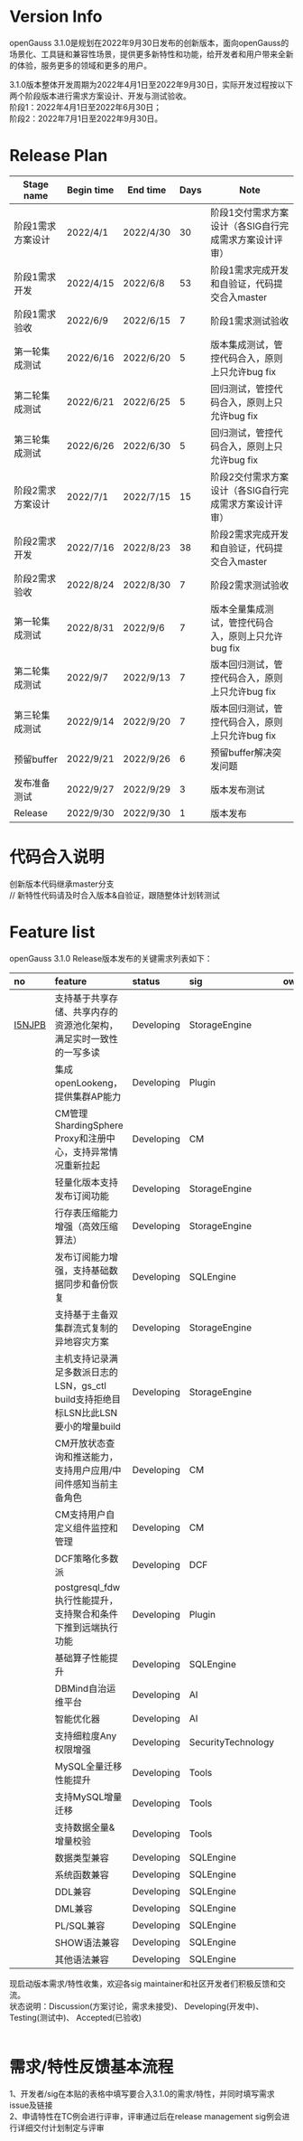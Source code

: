 # Version Info
openGauss 3.1.0是规划在2022年9月30日发布的创新版本，面向openGauss的场景化、工具链和兼容性场景，提供更多新特性和功能，给开发者和用户带来全新的体验，服务更多的领域和更多的用户。<br>

3.1.0版本整体开发周期为2022年4月1日至2022年9月30日，实际开发过程按以下两个阶段版本进行需求方案设计、开发与测试验收。<br>
阶段1：2022年4月1日至2022年6月30日； <br>
阶段2：2022年7月1日至2022年9月30日。 <br>

# Release Plan


|Stage  name             | Begin time  | End time   | Days | Note                                      |
| ---------------------- | ----------- | ---------- | ---- | ----------------------------------------------------------|
| 阶段1需求方案设计        | 2022/4/1  | 2022/4/30  | 30   | 阶段1交付需求方案设计（各SIG自行完成需求方案设计评审）   |
| 阶段1需求开发           | 2022/4/15  | 2022/6/8  | 53   | 阶段1需求完成开发和自验证，代码提交合入master    |
| 阶段1需求验收           | 2022/6/9  | 2022/6/15  | 7    | 阶段1需求测试验收    |
| 第一轮集成测试          | 2022/6/16 | 2022/6/20  | 5    | 版本集成测试，管控代码合入，原则上只允许bug fix                         |
| 第二轮集成测试          | 2022/6/21 | 2022/6/25  | 5    | 回归测试，管控代码合入，原则上只允许bug fix                            |
| 第三轮集成测试          | 2022/6/26 | 2022/6/30  | 5    | 回归测试，管控代码合入，原则上只允许bug fix                          |
| 阶段2需求方案设计       | 2022/7/1  | 2022/7/15  | 15   | 阶段2交付需求方案设计（各SIG自行完成需求方案设计评审）  |
| 阶段2需求开发           | 2022/7/16  | 2022/8/23 | 38   | 阶段2需求完成开发和自验证，代码提交合入master    |
| 阶段2需求验收           | 2022/8/24  | 2022/8/30 | 7    | 阶段2需求测试验收    |
| 第一轮集成测试          | 2022/8/31 | 2022/9/6   | 7    | 版本全量集成测试，管控代码合入，原则上只允许bug fix                   |
| 第二轮集成测试          | 2022/9/7 | 2022/9/13   | 7    | 版本回归测试，管控代码合入，原则上只允许bug fix                        |
| 第三轮集成测试          | 2022/9/14 | 2022/9/20  | 7    | 版本回归测试，管控代码合入，原则上只允许bug fix    |
| 预留buffer             | 2022/9/21  | 2022/9/26   | 6    |预留buffer解决突发问题       |
| 发布准备测试           | 2022/9/27  | 2022/9/29   | 3     | 版本发布测试        |
| Release               | 2022/9/30 | 2022/9/30   | 1    | 版本发布                                         |


# 代码合入说明
创新版本代码继承master分支 <br>
// 新特性代码请及时合入版本&自验证，跟随整体计划转测试


# Feature list
openGauss 3.1.0 Release版本发布的关键需求列表如下： <br>

|no|feature|status|sig|owner|
|:------|:-------|:-------|:-------|:-------|
|[I5NJPB](https://gitee.com/opengauss/release-management/issues/I5NJPB)|支持基于共享存储、共享内存的资源池化架构，满足实时一致性的一写多读|Developing| StorageEngine|        |
|      |集成openLookeng，提供集群AP能力   |Developing| Plugin       |        |
|      |CM管理ShardingSphere Proxy和注册中心，支持异常情况重新拉起 |Developing| CM       |        |
|      |轻量化版本支持发布订阅功能   |Developing| StorageEngine| |
|      |行存表压缩能力增强（高效压缩算法） |Developing|    StorageEngine    |        |
|      |发布订阅能力增强，支持基础数据同步和备份恢复  |Developing| SQLEngine       |        |
|      |支持基于主备双集群流式复制的异地容灾方案    |Developing| StorageEngine|        |
|      |主机支持记录满足多数派日志的LSN，gs_ctl build支持拒绝目标LSN比此LSN要小的增量build    |Developing|StorageEngine|        |
|      |CM开放状态查询和推送能力，支持用户应用/中间件感知当前主备角色    |Developing|CM       |        |
|      |CM支持用户自定义组件监控和管理    |Developing|CM       |        |
|      |DCF策略化多数派   |Developing|DCF    |        |
|      |postgresql_fdw执行性能提升，支持聚合和条件下推到远端执行功能   |Developing|Plugin   |        |
|      |基础算子性能提升  |Developing|SQLEngine  |        |
|      |DBMind自治运维平台  |Developing|AI  |        |
|      |智能优化器  |Developing|AI  |        |
|      |支持细粒度Any权限增强 |Developing|SecurityTechnology  |        |
|      |MySQL全量迁移性能提升 |Developing|Tools  |        |
|      |支持MySQL增量迁移 |Developing|Tools  |        |
|      |支持数据全量&增量校验 |Developing|Tools  |        |
|      |数据类型兼容 |Developing|SQLEngine  |        |
|      |系统函数兼容 |Developing|SQLEngine  |        |
|      |DDL兼容 |Developing|SQLEngine  |        |
|      |DML兼容 |Developing|SQLEngine  |        |
|      |PL/SQL兼容 |Developing|SQLEngine  |        |
|      |SHOW语法兼容|Developing|SQLEngine  |        |
|      |其他语法兼容|Developing|SQLEngine  |        |


现启动版本需求/特性收集，欢迎各sig maintainer和社区开发者们积极反馈和交流。<br>
状态说明：Discussion(方案讨论，需求未接受)、 Developing(开发中)、 Testing(测试中)、 Accepted(已验收) <br>
<br>

# 需求/特性反馈基本流程 <br />
1、开发者/sig在本贴的表格中填写要合入3.1.0的需求/特性，并同时填写需求issue及链接     <br>
2、申请特性在TC例会进行评审，评审通过后在release management sig例会进行详细交付计划制定与评审
<br><br>